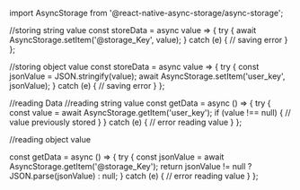 import AsyncStorage from '@react-native-async-storage/async-storage';

//storing string value
const storeData = async value => {
try {
await AsyncStorage.setItem('@storage_Key', value);
} catch (e) {
// saving error
}
};

//storing object value
const storeData = async value => {
try {
const jsonValue = JSON.stringify(value);
await AsyncStorage.setItem('user_key', jsonValue);
} catch (e) {
// saving error
}
};

//reading Data
//reading string value
const getData = async () => {
try {
const value = await AsyncStorage.getItem('user_key');
if (value !== null) {
// value previously stored
}
} catch (e) {
// error reading value
}
};

//reading object value

const getData = async () => {
try {
const jsonValue = await AsyncStorage.getItem('@storage_Key');
return jsonValue != null ? JSON.parse(jsonValue) : null;
} catch (e) {
// error reading value
}
};
